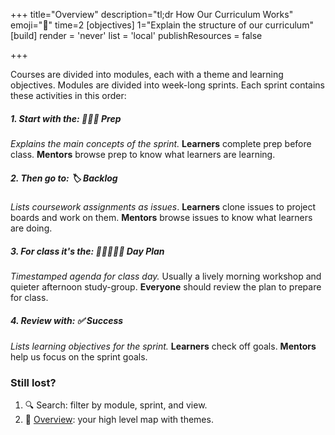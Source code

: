 +++
title="Overview"
description="tl;dr How Our Curriculum Works"
emoji="🦌"
time=2
[objectives]
    1="Explain the structure of our curriculum"
[build]
  render = 'never'
  list = 'local'
  publishResources = false

+++

Courses are divided into modules, each with a theme and learning objectives. Modules are divided into week-long sprints. Each sprint contains these activities in this order:

##### 1. Start with the: **🧑🏾‍💻 Prep**

_Explains the main concepts of the sprint._ **Learners** complete prep before class. **Mentors** browse prep to know what learners are learning.

##### 2. Then go to: **🏷️ Backlog**

_Lists coursework assignments as issues_. **Learners** clone issues to project boards and work on them. **Mentors** browse issues to know what learners are doing.

##### 3. For class it's the: **🧑🏾‍🤝‍🧑🏾 Day Plan**

_Timestamped agenda for class day._ Usually a lively morning workshop and quieter afternoon study-group. **Everyone** should review the plan to prepare for class.

##### 4. Review with: **✅ Success**

_Lists learning objectives for the sprint._ **Learners** check off goals. **Mentors** help us focus on the sprint goals.

### Still lost?

1. 🔍 Search: filter by module, sprint, and view.
1. 🦉 [Overview](/overview): your high level map with themes.
